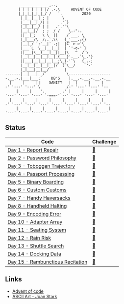 ```
       _____________,--,
      | | | | | | |/ .-.\     ADVENT OF CODE
      |_|_|_|_|_|_/ /   `.         2020
       |_|__|__|_; |      \
       |___|__|_/| |     .'`}
       |_|__|__/ | |   .'.'`\
       |__|__|/  ; ;  / /    \.-"-.
       ||__|_;   \ \  ||    /`___. \
       |_|___/\  /;.`,\\   {_'___.;{}
       |__|_/ `;`__|`-.;|  |C` e e`\
       |___`L  \__|__|__|  | `'-o-' }
       ||___|\__)___|__||__|\   ^  /`\
       |__|__|__|__|__|_{___}'.__.`\_.'}
       ||___|__|__|__|__;\_)-'`\   {_.-;
       |__|__|__|__|__|/` (`\__/     '-'
       |_|___|__|__/`      |
-------|__|___|__/`         \-------------------
-.__.-.|___|___;`    DB'S    |.__.-.__.-.__.-.__
  |     |     ||    SANITY   |  |     |     |
-' '---' '---' \            /-' '---' '---' '--
     |     |    '.        .' |     |     |     |
'---' '---' '---' `-===-'`--' '---' '---' '---'
  |     |     |     |     |     |     |     |
-' '---' '---' '---' '---' '---' '---' '---' '--
     |     |     |     |     |     |     |     |
'---' '---' '---' '---' '---' '---' '---' '---'
```

## Status
|Code                                                 |Challenge                                      |
|-----------------------------------------------------|-----------------------------------------------|
|[Day 1 - Report Repair](src/bin/day_01.rs)           |[📄](https://adventofcode.com/2020/day/1)      |
|[Day 2 - Password Philosophy](src/bin/day_02.rs)     |[📄](https://adventofcode.com/2020/day/2)      |
|[Day 3 - Toboggan Trajectory](src/bin/day_03.rs)     |[📄](https://adventofcode.com/2020/day/3)      |
|[Day 4 - Passport Processing](src/bin/day_04.rs)     |[📄](https://adventofcode.com/2020/day/4)      |
|[Day 5 - Binary Boarding](src/bin/day_05.rs)         |[📄](https://adventofcode.com/2020/day/5)      |
|[Day 6 - Custom Customs](src/bin/day_06.rs)          |[📄](https://adventofcode.com/2020/day/6)      |
|[Day 7 - Handy Haversacks](src/bin/day_07.rs)        |[📄](https://adventofcode.com/2020/day/7)      |
|[Day 8 - Handheld Halting](src/bin/day_08.rs)        |[📄](https://adventofcode.com/2020/day/8)      |
|[Day 9 - Encoding Error](src/bin/day_09.rs)          |[📄](https://adventofcode.com/2020/day/9)      |
|[Day 10 - Adapter Array](src/bin/day_10.rs)          |[📄](https://adventofcode.com/2020/day/10)     |
|[Day 11 - Seating System](src/bin/day_11.rs)         |[📄](https://adventofcode.com/2020/day/11)     |
|[Day 12 - Rain Risk](src/bin/day_12.rs)              |[📄](https://adventofcode.com/2020/day/12)     |
|[Day 13 - Shuttle Search](src/bin/day_13.rs)         |[📄](https://adventofcode.com/2020/day/13)     |
|[Day 14 - Docking Data](src/bin/day_14.rs)           |[📄](https://adventofcode.com/2020/day/14)     |
|[Day 15 - Rambunctious Recitation](src/bin/day_15.rs)|[📄](https://adventofcode.com/2020/day/15)     |

## Links
- [Advent of code](https://adventofcode.com/)
- [ASCII Art - Joan Stark](https://www.asciiart.eu/holiday-and-events/christmas/santa-claus)
